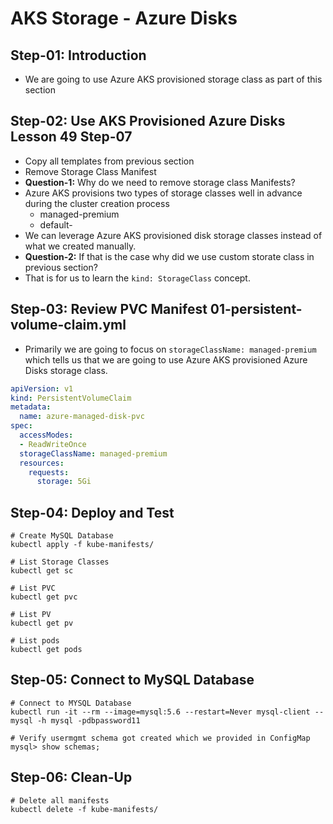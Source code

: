 # AKS Storage - Azure Disks

## Step-01: Introduction
- We are going to use Azure AKS provisioned storage class as part of this section

## Step-02: Use AKS Provisioned Azure Disks  Lesson 49 Step-07
- Copy all templates from previous section
- Remove Storage Class Manifest
- **Question-1:** Why do we need to remove storage class Manifests?
- Azure AKS provisions two types of storage classes well in advance during the cluster creation process
  - managed-premium
  - default-
- We can leverage Azure AKS provisioned disk storage classes instead of what we created manually.
- **Question-2:** If that is the case why did we use custom storate class in previous section?
- That is for us to learn the `kind: StorageClass` concept.  

## Step-03: Review PVC Manifest 01-persistent-volume-claim.yml
- Primarily we are going to focus on `storageClassName: managed-premium` which tells us that we are going to use Azure AKS provisioned Azure Disks storage class.
```yml
apiVersion: v1
kind: PersistentVolumeClaim
metadata:
  name: azure-managed-disk-pvc
spec:
  accessModes:
  - ReadWriteOnce
  storageClassName: managed-premium 
  resources:
    requests:
      storage: 5Gi  
```

## Step-04: Deploy and Test
```
# Create MySQL Database
kubectl apply -f kube-manifests/

# List Storage Classes
kubectl get sc

# List PVC
kubectl get pvc 

# List PV
kubectl get pv

# List pods
kubectl get pods 
```

## Step-05: Connect to MySQL Database
```
# Connect to MYSQL Database
kubectl run -it --rm --image=mysql:5.6 --restart=Never mysql-client -- mysql -h mysql -pdbpassword11

# Verify usermgmt schema got created which we provided in ConfigMap
mysql> show schemas;
```

## Step-06: Clean-Up
```
# Delete all manifests
kubectl delete -f kube-manifests/
```